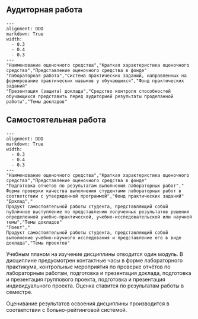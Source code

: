 ## Аудиторная работа

```table
---
alignment: DDD
markdown: True
width:
  - 0.3
  - 0.4
  - 0.3
---
"Наименование оценочного средства","Краткая характеристика оценочного средства","Представление оценочного средства в фонде"
"Лабораторная работа","Система практических заданий, направленных на формирование практических навыков у обучающихся","Фонд практических заданий"
"Презентация (защита) доклада","Средство контроля способностей обучающихся представить перед аудиторией результаты проделанной работы","Темы докладов"
```

## Самостоятельная работа

```table
---
alignment: DDD
markdown: True
width:
  - 0.3
  - 0.4
  - 0.3
---
"Наименование оценочного средства","Краткая характеристика оценочного средства","Представление оценочного средства в фонде"
"Подготовка отчетов по результатам выполнения лабораторных работ","
Форма проверки качества выполнения студентами лабораторных работ в соответствии с утвержденной программой","Фонд практических заданий"
"Доклад","
Продукт самостоятельной работы студента, представляющий собой
публичное выступление по представлению полученных результатов решения
определенной учебно-практической, учебно-исследовательской или научной
темы","Темы докладов"
"Поект","
Продукт самостоятельной работы студента, представляющий собой
выполнение учебно-научного исследования и представление его в виде доклада","Темы проектов"
```

Учебным планом на изучение дисциплины отводится один модуль. В
дисциплине предусмотрен контактные часы в форме лабораторного
практикума, контрольные мероприятия по проверке отчётов по
лабораторным работам, подготовка и презентация доклада, подготовка и
презентация группового проекта, подготовка и презентация
индивидуального проекта. Оценка ставится по результатам работы в семестре.

Оценивание результатов освоения дисциплины производится в соответствии
с больно-рейтинговой системой.

